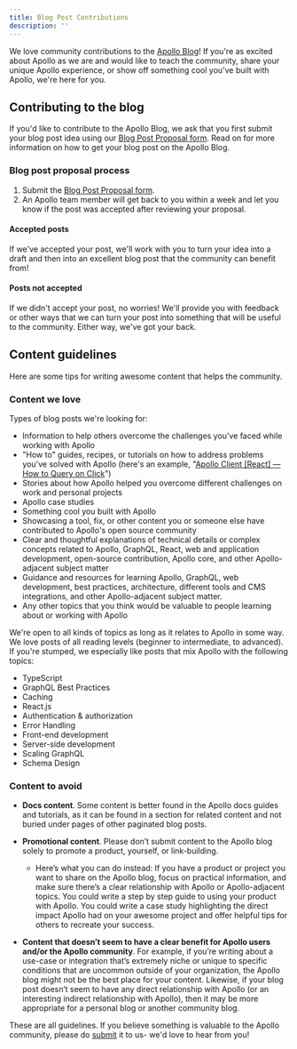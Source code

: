 ```yaml
---
title: Blog Post Contributions
description: ''
---
```

We love community contributions to the [Apollo Blog](http://blog.apollographql.com/)! If you're as excited about Apollo as we are and would like to teach the community, share your unique Apollo experience, or show off something cool you've built with Apollo, we're here for you.

## Contributing to the blog

If you'd like to contribute to the Apollo Blog, we ask that you first submit your blog post idea using our [Blog Post Proposal form](https://docs.google.com/forms/d/e/1FAIpQLSdlnoe3luY7qK4Q6PUZSAke9lRpVRgMjrkcO2jZpwfy-9KSDQ/viewform). Read on for more information on how to get your blog post on the Apollo Blog.

### Blog post proposal process

1. Submit the [Blog Post Proposal form](https://docs.google.com/forms/d/e/1FAIpQLSdlnoe3luY7qK4Q6PUZSAke9lRpVRgMjrkcO2jZpwfy-9KSDQ/viewform).
2. An Apollo team member will get back to you within a week and let you know if the post was accepted after reviewing your proposal.

#### Accepted posts

If we've accepted your post, we'll work with you to turn your idea into a draft and then into an excellent blog post that the community can benefit from!

#### Posts not accepted

If we didn't accept your post, no worries! We'll provide you with feedback or other ways that we can turn your post into something that will be useful to the community. Either way, we've got your back.

## Content guidelines

Here are some tips for writing awesome content that helps the community.

### Content we love

Types of blog posts we're looking for:

- Information to help others overcome the challenges you’ve faced while working with Apollo
- "How to" guides, recipes, or tutorials on how to address problems you've solved with Apollo (here's an example, "[Apollo Client [React] — How to Query on Click](https://blog.apollographql.com/apollo-client-react-how-to-query-on-click-c1d4fecf9b66)")
- Stories about how Apollo helped you overcome different challenges on work and personal projects
- Apollo case studies
- Something cool you built with Apollo
- Showcasing a tool, fix, or other content you or someone else have contributed to Apollo's open source community
- Clear and thoughtful explanations of technical details or complex concepts related to Apollo, GraphQL, React, web and application development, open-source contribution, Apollo core, and other Apollo-adjacent subject matter
- Guidance and resources for learning Apollo, GraphQL, web development, best practices, architecture, different tools and CMS integrations, and other Apollo-adjacent subject matter.
- Any other topics that you think would be valuable to people learning about or working with Apollo

We're open to all kinds of topics as long as it relates to Apollo in some way. We love posts of all reading levels (beginner to intermediate, to advanced). If you're stumped, we especially like posts that mix Apollo with the following topics:

- TypeScript
- GraphQL Best Practices
- Caching
- React.js
- Authentication & authorization
- Error Handling
- Front-end development
- Server-side development
- Scaling GraphQL
- Schema Design

### Content to avoid

- **Docs content**. Some content is better found in the Apollo docs guides and tutorials, as it can be found in a section for related content and not buried under pages of other paginated blog posts.
- **Promotional content**. Please don’t submit content to the Apollo blog solely to promote a product, yourself, or link-building.
  - Here’s what you can do instead: If you have a product or project you want to share on the Apollo blog, focus on practical information, and make sure there’s a clear relationship with Apollo or Apollo-adjacent topics. You could write a step by step guide to using your product with Apollo. You could write a case study highlighting the direct impact Apollo had on your awesome project and offer helpful tips for others to recreate your success.

- **Content that doesn’t seem to have a clear benefit for Apollo users and/or the Apollo community**. For example, if you’re writing about a use-case or integration that’s extremely niche or unique to specific conditions that are uncommon outside of your organization, the Apollo blog might not be the best place for your content. Likewise, if your blog post doesn’t seem to have any direct relationship with Apollo (or an interesting indirect relationship with Apollo), then it may be more appropriate for a personal blog or another community blog.

These are all guidelines. If you believe something is valuable to the Apollo community, please do [submit](https://docs.google.com/forms/d/e/1FAIpQLSdlnoe3luY7qK4Q6PUZSAke9lRpVRgMjrkcO2jZpwfy-9KSDQ/viewform) it to us- we'd love to hear from you!
